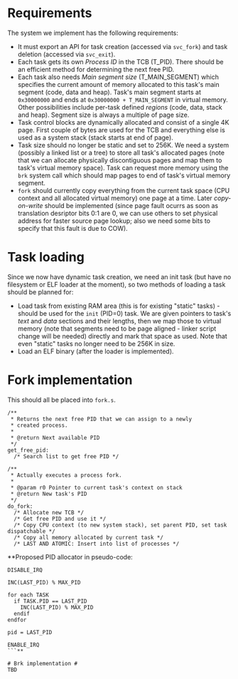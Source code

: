 # Requirements #

The system we implement has the following requirements:
  * It must export an API for task creation (accessed via `svc_fork`) and task deletion (accessed via `svc_exit`).
  * Each task gets its own _Process ID_ in the TCB (T\_PID). There should be an efficient method for determining the next free PID.
  * Each task also needs _Main segment size_ (T\_MAIN\_SEGMENT) which specifies the current amount of memory allocated to this task's main segment (code, data and heap). Task's main segment starts at `0x30000000` and ends at `0x30000000 + T_MAIN_SEGMENT` in virtual memory. Other possibilities include per-task defined _regions_ (code, data, stack and heap). Segment size is always a multiple of page size.
  * Task control blocks are dynamically allocated and consist of a single 4K page. First couple of bytes are used for the TCB and everything else is used as a system stack (stack starts at end of page).
  * Task size should no longer be static and set to 256K. We need a system (possibly a linked list or a tree) to store all task's allocated pages (note that we can allocate physically discontiguous pages and map them to task's virtual memory space). Task can request more memory using the `brk` system call which should map pages to end of task's virtual memory segment.
  * `fork` should currently copy everything from the current task space (CPU context and all allocated virtual memory) one page at a time. Later _copy-on-write_ should be implemented (since page fault ocurrs as soon as translation desriptor bits 0:1 are 0, we can use others to set physical address for faster source page lookup; also we need some bits to specify that this fault is due to COW).

# Task loading #

Since we now have dynamic task creation, we need an init task (but have no filesystem or ELF loader at the moment), so two methods of loading a task should be planned for:
  * Load task from existing RAM area (this is for existing "static" tasks) - should be used for the `init` (PID=0) task. We are given pointers to task's _text_ and _data_ sections and their lengths, then we map those to virtual memory (note that segments need to be page aligned - linker script change will be needed) directly and mark that space as used. Note that even "static" tasks no longer need to be 256K in size.
  * Load an ELF binary (after the loader is implemented).

# Fork implementation #

This should all be placed into `fork.s`.

```
/**
 * Returns the next free PID that we can assign to a newly
 * created process.
 *
 * @return Next available PID
 */
get_free_pid:
  /* Search list to get free PID */

/**
 * Actually executes a process fork.
 *
 * @param r0 Pointer to current task's context on stack
 * @return New task's PID
 */
do_fork:
  /* Allocate new TCB */
  /* Get free PID and use it */
  /* Copy CPU context (to new system stack), set parent PID, set task dispatchable */
  /* Copy all memory allocated by current task */
  /* LAST AND ATOMIC: Insert into list of processes */
```

**Proposed PID allocator in pseudo-code:
```
DISABLE_IRQ

INC(LAST_PID) % MAX_PID

for each TASK
  if TASK.PID == LAST_PID
    INC(LAST_PID) % MAX_PID
  endif
endfor

pid = LAST_PID

ENABLE_IRQ
```**

# Brk implementation #
TBD